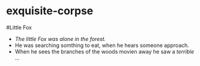 # exquisite-corpse

#Little Fox

- *_The little Fox was alone in the forest._*
- He was searching somthing to eat, when he hears someone approach.
- When he sees the branches of the woods movien away he saw a *terrible ...*
